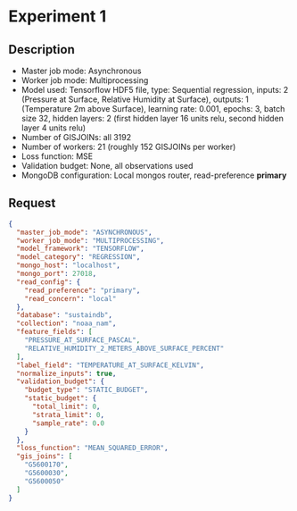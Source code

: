 # Experiment 1

## Description

- Master job mode: Asynchronous
- Worker job mode: Multiprocessing
- Model used: Tensorflow HDF5 file, type: Sequential regression, inputs: 2 (Pressure at Surface, Relative Humidity at Surface), outputs: 1 (Temperature 2m above Surface),
         learning rate: 0.001, epochs: 3, batch size 32, hidden layers: 2 (first hidden layer 16 units relu, second hidden layer 4 units relu) 
- Number of GISJOINs: all 3192
- Number of workers: 21 (roughly 152 GISJOINs per worker)
- Loss function: MSE
- Validation budget: None, all observations used
- MongoDB configuration: Local mongos router, read-preference **primary**

## Request

```json
{
  "master_job_mode": "ASYNCHRONOUS",
  "worker_job_mode": "MULTIPROCESSING",
  "model_framework": "TENSORFLOW",
  "model_category": "REGRESSION",
  "mongo_host": "localhost",
  "mongo_port": 27018,
  "read_config": {
    "read_preference": "primary",
    "read_concern": "local"
  },
  "database": "sustaindb",
  "collection": "noaa_nam",
  "feature_fields": [
    "PRESSURE_AT_SURFACE_PASCAL",
    "RELATIVE_HUMIDITY_2_METERS_ABOVE_SURFACE_PERCENT"
  ],
  "label_field": "TEMPERATURE_AT_SURFACE_KELVIN",
  "normalize_inputs": true,
  "validation_budget": {
    "budget_type": "STATIC_BUDGET",
    "static_budget": {
      "total_limit": 0,
      "strata_limit": 0,
      "sample_rate": 0.0
    }
  },
  "loss_function": "MEAN_SQUARED_ERROR",
  "gis_joins": [
    "G5600170",
    "G5600030",
    "G5600050"
  ]
}
```

